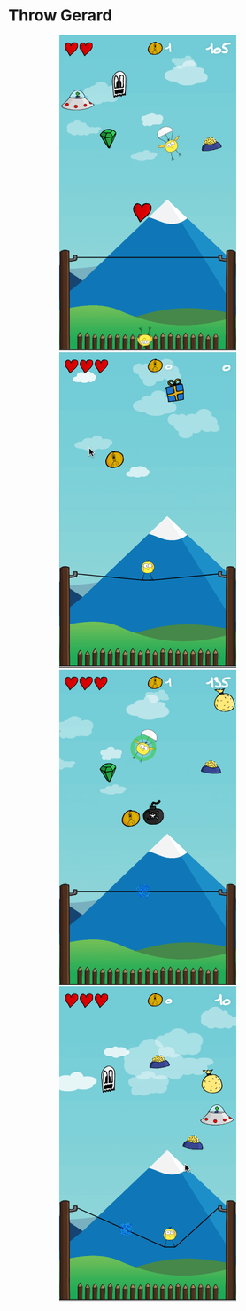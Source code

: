 Throw Gerard
============

<p align="center">
	<a href="#" target="_blank">
		<img src="Throw-Gerard-1.png" alt="Throw Gerard" width="320">
	</a>
	<a href="#" target="_blank">
		<img src="Throw-Gerard-2.png" alt="Throw Gerard" width="320">
	</a>
	<a href="#" target="_blank">
		<img src="Throw-Gerard-3.png" alt="Throw Gerard" width="320">
	</a>
	<a href="#" target="_blank">
		<img src="Throw-Gerard-4.png" alt="Throw Gerard" width="320">
	</a>
</p>
